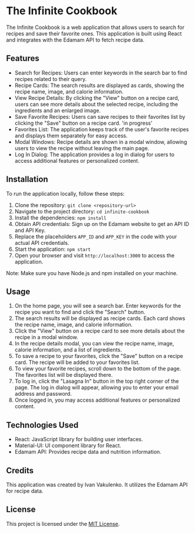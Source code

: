 # The Infinite Cookbook

The Infinite Cookbook is a web application that allows users to search for recipes and save their favorite ones. This application is built using React and integrates with the Edamam API to fetch recipe data.

## Features

- Search for Recipes: Users can enter keywords in the search bar to find recipes related to their query.
- Recipe Cards: The search results are displayed as cards, showing the recipe name, image, and calorie information.
- View Recipe Details: By clicking the "View" button on a recipe card, users can see more details about the selected recipe, including the ingredients and an enlarged image.
- Save Favorite Recipes: Users can save recipes to their favorites list by clicking the "Save" button on a recipe card. 'in progress'
- Favorites List: The application keeps track of the user's favorite recipes and displays them separately for easy access.
- Modal Windows: Recipe details are shown in a modal window, allowing users to view the recipe without leaving the main page.
- Log In Dialog: The application provides a log in dialog for users to access additional features or personalized content.

## Installation

To run the application locally, follow these steps:

1. Clone the repository: `git clone <repository-url>`
2. Navigate to the project directory: `cd infinite-cookbook`
3. Install the dependencies: `npm install`
4. Obtain API credentials: Sign up on the Edamam website to get an API ID and API Key.
5. Replace the placeholders `APP_ID` and `APP_KEY` in the code with your actual API credentials.
6. Start the application: `npm start`
7. Open your browser and visit `http://localhost:3000` to access the application.

Note: Make sure you have Node.js and npm installed on your machine.

## Usage

1. On the home page, you will see a search bar. Enter keywords for the recipe you want to find and click the "Search" button.
2. The search results will be displayed as recipe cards. Each card shows the recipe name, image, and calorie information.
3. Click the "View" button on a recipe card to see more details about the recipe in a modal window.
4. In the recipe details modal, you can view the recipe name, image, calorie information, and a list of ingredients.
5. To save a recipe to your favorites, click the "Save" button on a recipe card. The recipe will be added to your favorites list.
6. To view your favorite recipes, scroll down to the bottom of the page. The favorites list will be displayed there.
7. To log in, click the "Lasagna In" button in the top right corner of the page. The log in dialog will appear, allowing you to enter your email address and password.
8. Once logged in, you may access additional features or personalized content.

## Technologies Used

- React: JavaScript library for building user interfaces.
- Material-UI: UI component library for React.
- Edamam API: Provides recipe data and nutrition information.

## Credits

This application was created by Ivan Vakulenko. It utilizes the Edamam API for recipe data.

## License

This project is licensed under the [MIT License](https://opensource.org/licenses/MIT).
